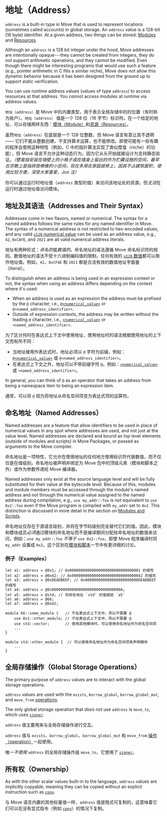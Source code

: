 # 地址（Address）

`address` is a built-in type in Move that is used to represent locations (sometimes called accounts) in global storage. An `address` value is a 128-bit (16 byte) identifier. At a given address, two things can be stored: [Modules](./modules-and-scripts.md) and [Resources](./structs-and-resources.md).

Although an `address` is a 128 bit integer under the hood, Move addresses are intentionally opaque---they cannot be created from integers, they do not support arithmetic operations, and they cannot be modified. Even though there might be interesting programs that would use such a feature (e.g., pointer arithmetic in C fills a similar niche), Move does not allow this dynamic behavior because it has been designed from the ground up to support static verification.

You can use runtime address values (values of type `address`) to access resources at that address. You *cannot* access modules at runtime via address values.

`地址（address）`是 Move 中的内置类型，用于表示全局存储中的的位置（有时称为账户）。`地址（address）` 值是一个 128 位（16 字节）标识符。在一个给定的地址，可以存储两样东西：[模块（Module）](./modules-and-scripts.md)和[资源（Resources）](./structs-and-resources.md)。

虽然`地址（address）`在底层是一个 128 位整数，但 Move 语言有意让其不透明 —— 它们不能从整数创建，不支持算术运算，也不能修改。即使可能有一些有趣的程序会使用这种特性（例如，C 中的指针算法实现了类似壁龛（niche）的功能），但 Move 语言不允许这种动态行为，因为它从头开始就被设计为支持静态验证。*（壁龛指安装在墙壁上的小格子或在墙身上留出的作为贮藏设施的空间，最早在宗教上是指排放佛像的小空间，现在多用在家庭装修上，因其不占建筑面积，使用比较方便，深受大家喜爱，Joe 注）*

你可以通过运行时地址值（`address` 类型的值）来访问该地址处的资源。但*无法*在运行时通过地址值访问模块。

## 地址及其语法（Addresses and Their Syntax）

Addresses come in two flavors, named or numerical. The syntax for a named address follows the
same rules for any named identifier in Move. The syntax of a numerical address is not restricted
to hex-encoded values, and any valid [`u128` numerical value](./integers.md) can be used as an
address value, e.g., `42`, `0xCAFE`, and `2021` are all valid numerical address
literals.

地址有两种形式：*命名的*或*数值的*。命名地址的语法遵循 Move 命名标识符的规则。数值地址的语法不受十六进制编码值的限制，任何有效的 [`u128` 数值](./integers.md)都可以用作地址值。例如，`42`，`0xCFAE` 和 `2021` 都是合法有效的数值地址字面量（literal）。

To distinguish when an address is being used in an expression context or not, the
syntax when using an address differs depending on the context where it's used:
* When an address is used as an expression the address must be prefixed by the `@` character, i.e., [`@<numerical_value>`](./integers.md) or `@<named_address_identifier>`.
* Outside of expression contexts, the address may be written without the leading `@` character, i.e., [`<numerical_value>`](./integers.md) or `<named_address_identifier>`.


为了区分何时在表达式上下文中使用地址，使用地址时的语法根据使用地址的上下文而有所不同：

* 当地址被用作表达式时，地址必须以 `@` 字符为前缀，例如：[`@<numerical_value>`](./integers.md) 或 `@<named_address_identifier>`。
* 在表达式上下文之外，地址可以不带前缀字符 `@`。例如：[`<numerical_value>`](./integers.md) 或 `<named_address_identifier>`。

In general, you can think of `@` as an operator that takes an address from being a namespace item to being an expression item.

通常，可以将 `@` 视为将地址从命名空间项变为表达式项的运算符。

## 命名地址（Named Addresses）

Named addresses are a feature that allow identifiers to be used in place of
numerical values in any spot where addresses are used, and not just at the
value level.  Named addresses are declared and bound as top level elements
(outside of modules and scripts) in Move Packages, or passed as arguments
to the Move compiler.

命名地址是一项特性，它允许在使用地址的任何地方使用标识符代替数值，而不仅仅是在值级别。命名地址被声明并绑定为 Move 包中的顶级元素（模块和脚本之外）或作为参数传递给 Move 编译器。

Named addresses only exist at the source language level and will be fully
substituted for their value at the bytecode level. Because of this, modules
and module members _must_ be accessed through the module's named address
and not through the numerical value assigned to the named address during
compilation, e.g., `use my_addr::foo` is _not_ equivalent to `use 0x2::foo`
even if the Move program is compiled with `my_addr` set to `0x2`. This
distinction is discussed in more detail in the section on [Modules and
Scripts](./modules-and-scripts.md).

命名地址仅存在于源语言级别，并将在字节码级别完全替代它们的值。因此，模块和模块成员*必须*通过模块的命名地址而不是编译期间分配给命名地址的数值来访问，例如：`use my_addr::foo` *不等于* `use 0x2::foo`，即使 Move 程序编译时将 `my_addr` 设置成 `0x2`。这个区别在[模块和脚本](./modules-and-scripts.md)一节中有更详细的讨论。

### 例子（Examples）

```move
let a1: address = @0x1; // 0x00000000000000000000000000000001 的缩写
let a2: address = @0x42; // 0x00000000000000000000000000000042 的缩写
let a3: address = @0xDEADBEEF; // 0x000000000000000000000000DEADBEEF 的缩写
let a4: address = @0x0000000000000000000000000000000A;
let a5: address = @std; // 将命名地址 `std` 的值赋给 `a5`
let a6: address = @66;
let a7: address = @0x42;

module 66::some_module {   // 不在表达式上下文中，所以不需要 @
    use 0x1::other_module; // 不在表达式上下文中，所以不需要 @
    use std::vector;       // 使用其他模块时，可以使用命名地址作为命名空间项
    ...
}

module std::other_module {  // 可以使用命名地址作为命名空间项来声明模块
    ...
}
```

## 全局存储操作（Global Storage Operations）

The primary purpose of `address` values are to interact with the global storage operations.

`address` values are used with the `exists`, `borrow_global`, `borrow_global_mut`, and `move_from` [operations](./global-storage-operators.md).

The only global storage operation that *does not* use `address` is `move_to`, which uses [`signer`](./signer.md).

`address` 值主要用来与全局存储操作进行交互。

`address` 值与 `exists`、`borrow_global`、`borrow_global_mut` 和 `move_from` [操作（operation）](./global-storage-operators.md)一起使用。

唯一*不使用* `address` 的全局存储操作是 `move_to`，它使用了 [`signer`](./signer.md)。

## 所有权（Ownership）

As with the other scalar values built-in to the language, `address` values are implicitly copyable, meaning they can be copied without an explicit instruction such as [`copy`](./variables.md#move-and-copy).

与 Move 语言内置的其他标量值一样，`address` 值是隐式可复制的，这意味着它们可以在没有显式指令（例如 [`copy`](./variables.md#移动和复制move-and-copy)）的情况下复制。
